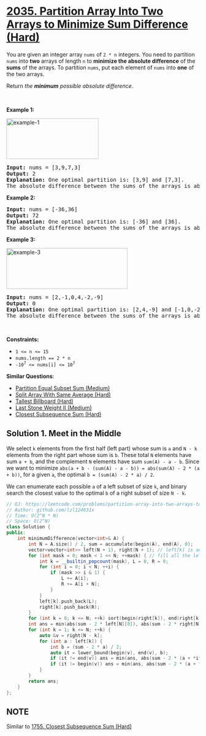 # [2035. Partition Array Into Two Arrays to Minimize Sum Difference (Hard)](https://leetcode.com/problems/partition-array-into-two-arrays-to-minimize-sum-difference/)

<p>You are given an integer array <code>nums</code> of <code>2 * n</code> integers. You need to partition <code>nums</code> into <strong>two</strong> arrays of length <code>n</code> to <strong>minimize the absolute difference</strong> of the <strong>sums</strong> of the arrays. To partition <code>nums</code>, put each element of <code>nums</code> into <strong>one</strong> of the two arrays.</p>

<p>Return <em>the <strong>minimum</strong> possible absolute difference</em>.</p>

<p>&nbsp;</p>
<p><strong>Example 1:</strong></p>
<img alt="example-1" src="https://assets.leetcode.com/uploads/2021/10/02/ex1.png" style="width: 240px; height: 106px;">
<pre><strong>Input:</strong> nums = [3,9,7,3]
<strong>Output:</strong> 2
<strong>Explanation:</strong> One optimal partition is: [3,9] and [7,3].
The absolute difference between the sums of the arrays is abs((3 + 9) - (7 + 3)) = 2.
</pre>

<p><strong>Example 2:</strong></p>

<pre><strong>Input:</strong> nums = [-36,36]
<strong>Output:</strong> 72
<strong>Explanation:</strong> One optimal partition is: [-36] and [36].
The absolute difference between the sums of the arrays is abs((-36) - (36)) = 72.
</pre>

<p><strong>Example 3:</strong></p>
<img alt="example-3" src="https://assets.leetcode.com/uploads/2021/10/02/ex3.png" style="width: 316px; height: 106px;">
<pre><strong>Input:</strong> nums = [2,-1,0,4,-2,-9]
<strong>Output:</strong> 0
<strong>Explanation:</strong> One optimal partition is: [2,4,-9] and [-1,0,-2].
The absolute difference between the sums of the arrays is abs((2 + 4 + -9) - (-1 + 0 + -2)) = 0.
</pre>

<p>&nbsp;</p>
<p><strong>Constraints:</strong></p>

<ul>
	<li><code>1 &lt;= n &lt;= 15</code></li>
	<li><code>nums.length == 2 * n</code></li>
	<li><code>-10<sup>7</sup> &lt;= nums[i] &lt;= 10<sup>7</sup></code></li>
</ul>


**Similar Questions**:
* [Partition Equal Subset Sum (Medium)](https://leetcode.com/problems/partition-equal-subset-sum/)
* [Split Array With Same Average (Hard)](https://leetcode.com/problems/split-array-with-same-average/)
* [Tallest Billboard (Hard)](https://leetcode.com/problems/tallest-billboard/)
* [Last Stone Weight II (Medium)](https://leetcode.com/problems/last-stone-weight-ii/)
* [Closest Subsequence Sum (Hard)](https://leetcode.com/problems/closest-subsequence-sum/)

## Solution 1. Meet in the Middle

We select `k` elements from the first half (left part) whose sum is `a` and `N - k` elements from the right part whose sum is `b`. These total `N` elements have sum `a + b`, and the complement `N` elements have sum `sum(A) - a - b`. Since we want to minimize `abs(a + b - (sum(A) - a - b)) = abs(sum(A) - 2 * (a + b))`, for a given `a`, the optimal `b = (sum(A) - 2 * a) / 2`.

We can enumerate each possible `a` of a left subset of size `k`, and binary search the closest value to the optimal `b` of a right subset of size `N - k`.

```cpp
// OJ: https://leetcode.com/problems/partition-array-into-two-arrays-to-minimize-sum-difference/
// Author: github.com/lzl124631x
// Time: O(2^N * N)
// Space: O(2^N)
class Solution {
public:
    int minimumDifference(vector<int>& A) {
        int N = A.size() / 2, sum = accumulate(begin(A), end(A), 0); 
        vector<vector<int>> left(N + 1), right(N + 1); // left[k] is an array of all sums of left subsets of size `k`.
        for (int mask = 0; mask < 1 << N; ++mask) { // fill all the left and right sum arrays
            int k = __builtin_popcount(mask), L = 0, R = 0; 
            for (int i = 0; i < N; ++i) {
                if (mask >> i & 1) {
                    L += A[i];
                    R += A[i + N];
                }
            }
            left[k].push_back(L);
            right[k].push_back(R);
        }
        for (int k = 0; k <= N; ++k) sort(begin(right[k]), end(right[k])); // sort right[k] for binary search
        int ans = min(abs(sum - 2 * left[N][0]), abs(sum - 2 * right[N][0])); // If we pick all N elements from first half or second half
        for (int k = 1; k <= N; ++k) {
            auto &v = right[N - k];
            for (int a : left[k]) {
                int b = (sum - 2 * a) / 2;
                auto it = lower_bound(begin(v), end(v), b);
                if (it != end(v)) ans = min(ans, abs(sum - 2 * (a + *it)));
                if (it != begin(v)) ans = min(ans, abs(sum - 2 * (a + *prev(it))));
            }
        }
        return ans;
    }
};
```

## NOTE

Similar to [1755. Closest Subsequence Sum (Hard)](https://leetcode.com/problems/closest-subsequence-sum/)